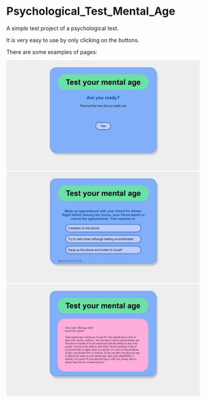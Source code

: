 # Psychological_Test_Mental_Age
A simple test project of a psychological test.

It is very easy to use by only clicking on the buttons.

There are some examples of pages:

![start_page](https://github.com/DorothyZou/Psychological_Test_Mental_Age/blob/master/img/start_page.JPG)
![sample_question](https://github.com/DorothyZou/Psychological_Test_Mental_Age/blob/master/img/question_8.JPG)
![result](https://github.com/DorothyZou/Psychological_Test_Mental_Age/blob/master/img/example_result.JPG)

